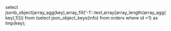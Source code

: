 select jsonb_object(array_agg(key),array_fill('-1'::text,array[array_length(array_agg(key),1)])) from  (select json_object_keys(info) from orders where id =1) as tmp(key);